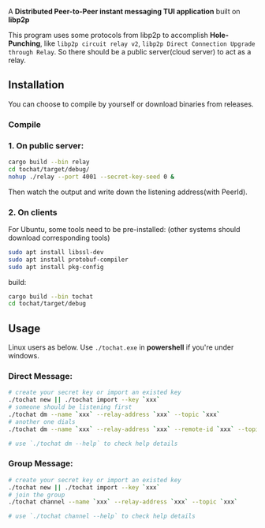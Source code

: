 A **Distributed Peer-to-Peer instant messaging TUI application** built on **libp2p**

This program uses some protocols from libp2p to accomplish **Hole-Punching**, like `libp2p circuit relay v2`,  `libp2p Direct Connection Upgrade through Relay`. So there should be a public server(cloud server) to act as a relay.

## Installation

You can choose to compile by yourself or download binaries from releases.

### Compile
### 1. On public server:
```sh
cargo build --bin relay
cd tochat/target/debug/
nohup ./relay --port 4001 --secret-key-seed 0 &
```
Then watch the output and write down the listening address(with PeerId).
### 2. On clients 

For Ubuntu, some tools need to be pre-installed:
(other systems should download corresponding tools)

```sh
sudo apt install libssl-dev
sudo apt install protobuf-compiler
sudo apt install pkg-config
```
build:
```sh
cargo build --bin tochat
cd tochat/target/debug
```

## Usage
Linux users as below. Use `./tochat.exe` in **powershell** if you're under windows.
### Direct Message:
```sh
# create your secret key or import an existed key
./tochat new || ./tochat import --key `xxx`
# someone should be listening first
./tochat dm --name `xxx` --relay-address `xxx` --topic `xxx`
# another one dials
./tochat dm --name `xxx` --relay-address `xxx` --remote-id `xxx` --topic `xxx`

# use `./tochat dm --help` to check help details
```
### Group Message:

```sh
# create your secret key or import an existed key
./tochat new || ./tochat import --key `xxx`
# join the group 
./tochat channel --name `xxx` --relay-address `xxx` --topic `xxx`

# use `./tochat channel --help` to check help details
```
